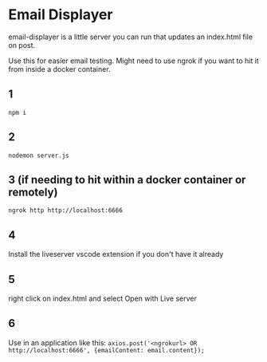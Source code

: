 # Email Displayer

email-displayer is a little server you can run that updates an index.html file on post.

Use this for easier email testing. Might need to use ngrok if you want to hit it from inside a docker container.

## 1

`npm i`

## 2

`nodemon server.js`

## 3 (if needing to hit within a docker container or remotely)

`ngrok http http://localhost:6666`

## 4

Install the liveserver vscode extension if you don't have it already

## 5

right click on index.html and select Open with Live server

## 6

Use in an application like this:
`axios.post('<ngrokurl> OR http://localhost:6666', {emailContent: email.content});`
